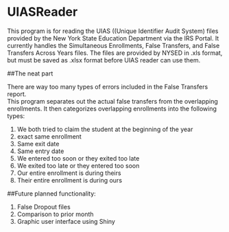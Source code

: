 # UIASReader

This program is for reading the UIAS ((Unique Identifier Audit System) files provided by the New York State Education Department via the IRS Portal.
It currently handles the Simultaneous Enrollments, False Transfers, and False Transfers Across Years files.
The files are provided by NYSED in .xls format, but must be saved as .xlsx format before UIAS reader can use them.

##The neat part

There are way too many types of errors included in the False Transfers report.  
This program separates out the actual false transfers from the overlapping enrollments.
It then categorizes overlapping enrollments into the following types:
1. We both tried to claim the student at the beginning of the year
1. exact same enrollment
1. Same exit date
1. Same entry date
1. We entered too soon or they exited too late
1. We exited too late or they entered too soon
1. Our entire enrollment is during theirs
1. Their entire enrollment is during ours

##Future planned functionality:

1. False Dropout files
1. Comparison to prior month
1. Graphic user interface using Shiny
